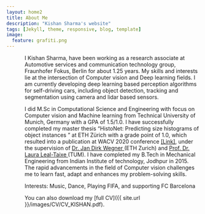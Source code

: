 ```yaml
---
layout: home2
title: About Me
description: "Kishan Sharma's website"
tags: [Jekyll, theme, responsive, blog, template]
image:
  feature: grafiti.png
---
```


<section>
  <div style="text-align:left"><ul>
  <ul>I Kishan Sharma, have been working as a research associate at Automotive services and communication technology group, Fraunhofer Fokus, Berlin for about 1.25 years. My skills and interests lie at the intersection of Computer vision and Deep learning fields. I am currently developing deep learning based perception algorithms for self-driving cars, including object detection, tracking and segmentation using camera and lidar based sensors.
    
I did M.Sc in Computational Science and Engineering with focus on Computer vision and Machine learning from Technical University of Munich, Germany with a GPA of 1.5/1.0. I have successfully completed my master thesis “HistoNet: Predicting size histograms of object instances ” at ETH Zürich with a grade point of 1.0, which resulted into a publication at WACV 2020 conference <a href="https://openaccess.thecvf.com/content_WACV_2020/html/Sharma_HistoNet_Predicting_size_histograms_of_object_instances_WACV_2020_paper.html" target="_blank">[Link]</a>, under the supervision of <a href="http://www.prs.igp.ethz.ch/content/specialinterest/baug/institute-igp/photogrammetry-and-remote-sensing/en/group/people/person-detail.html?persid=186562" target="_blank"> Dr. Jan Dirk Wegner </a>
(ETH Zurich) and  <a href="https://dvl.in.tum.de/team/lealtaixe/" target="_blank">Prof. Dr. Laura Leal-Taixe </a>(TUM). I have completed my B.Tech in Mechanical Engineering from Indian Institute of technology, Jodhpur in 2015. The rapid advancements in the field of Computer vision challenges me to learn fast, adapt and enhances my problem-solving skills.

Interests: Music, Dance, Playing FIFA, and supporting FC Barcelona

You can also download my [full CV]({{ site.url }}/images/CV/CV_KISHAN.pdf).

</ul> </div>
</section>

